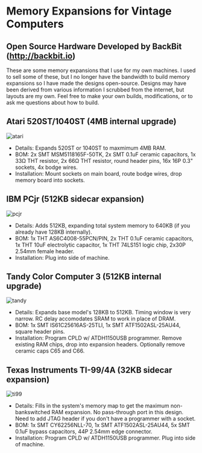 # Memory Expansions for Vintage Computers
## Open Source Hardware Developed by BackBit (http://backbit.io)

These are some memory expansions that I use for my own machines. I used to sell some of these, but I no longer have the bandwidth to build memory expansions so I have made the designs open-source. Designs may have been derived from various information I scrubbed from the internet, but layouts are my own. Feel free to make your own builds, modifications, or to ask me questions about how to build.

## Atari 520ST/1040ST (4MB internal upgrade)
![atari](https://github.com/evietron/BackBit-MemoryExpansion/assets/35610816/f5d18e29-09bc-4446-92b1-2fdf34975245)
- Details: Expands 520ST or 1040ST to maxmimum 4MB RAM.
- BOM: 2x SMT MSM5118165F-50TK, 2x SMT 0.1uF ceramic capacitors, 1x 33Ω THT resistor, 2x 66Ω THT resistor, round header pins, 16x 16P 0.3" sockets, 4x bodge wires.
- Installation: Mount sockets on main board, route bodge wires, drop memory board into sockets.

## IBM PCjr (512KB sidecar expansion)
![pcjr](https://github.com/evietron/BackBit-MemoryExpansion/assets/35610816/a76c975b-dd6d-4008-a9ed-c999b2c15e44)
- Details: Adds 512KB, expanding total system memory to 640KB (if you already have 128KB internally).
- BOM: 1x THT AS6C4008-55PCN/PIN, 2x THT 0.1uF ceramic capacitors, 1x THT 10uF electrolytic capacitor, 1x THT 74LS151 logic chip, 2x30P 2.54mm female header.
- Installation: Plug into side of machine.

## Tandy Color Computer 3 (512KB internal upgrade)
![tandy](https://github.com/evietron/BackBit-MemoryExpansion/assets/35610816/564bc779-8421-4ecd-83f1-d87a8843ee1d)
- Details: Expands base model's 128KB to 512KB. Timing window is very narrow. RC delay accomodates SRAM to work in place of DRAM.
- BOM: 1x SMT IS61C25616AS-25TLI, 1x SMT ATF1502ASL-25AU44, square header pins.
- Installation: Program CPLD w/ ATDH1150USB programmer. Remove existing RAM chips, drop into expansion headers. Optionally remove ceramic caps C65 and C66.

## Texas Instruments TI-99/4A (32KB sidecar expansion)
![ti99](https://github.com/evietron/BackBit-MemoryExpansion/assets/35610816/79d055d7-3faf-4f9b-b9ff-c5828c904c9f)
- Details: Fills in the system's memory map to get the maximum non-bankswitched RAM expansion. No pass-through port in this design. Need to add JTAG header if you don't have a programmer with a socket.
- BOM: 1x SMT CY62256NLL-70, 1x SMT ATF1502ASL-25AU44, 5x SMT 0.1uF bypass capacitors, 44P 2.54mm edge connector.
- Installation: Program CPLD w/ ATDH1150USB programmer. Plug into side of machine.
